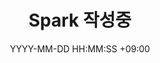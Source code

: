 ---
title: Spark 작성중
date: YYYY-MM-DD HH:MM:SS +09:00
categories: [DataEngineering, Spark]
tags:
  [
    DataEngineering,
    Spark
  ]
---